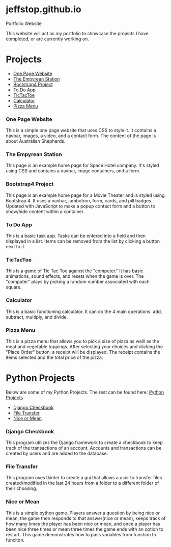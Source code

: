 # jeffstop.github.io
Portfolio Website

This website will act as my portfolio to showcase the projects I have completed, or are currently working on.
# Projects
* [One Page Website](https://github.com/jeffstop/Tech-Academy-Projects/tree/main/One-Page-Website)
* [The Empyrean Station](https://github.com/jeffstop/Tech-Academy-Projects/tree/main/The%20Empyrean%20Station)
* [Bootstrap4 Project](https://github.com/jeffstop/Tech-Academy-Projects/tree/main/bootstrap4_project)
* [To Do App](https://github.com/jeffstop/JavaScript-Projects/tree/main/todo_app)
* [TicTacToe](https://github.com/jeffstop/JavaScript-Projects/tree/main/TicTacToe)
* [Calculator](https://github.com/jeffstop/JavaScript-Projects/tree/main/Calculator)
* [Pizza Menu](https://github.com/jeffstop/JavaScript-Projects/tree/main/Pizza_Project)
### One Page Website
This is a simple one page website that uses CSS to style it. It contains a navbar, images, a video, and a contact form. The content of the page is about Australian Shepherds.
### The Empyrean Station
This page is an example home page for Space Hotel company. It's styled using CSS and contains a navbar, image containers, and a form.
### Bootstrap4 Project
This page is an example home page for a Movie Theater and is styled using Bootstrap 4. It uses a navbar, jumbotron, form, cards, and pill badges. Updated with JavaScript to make a popup contact form and a button to show/hide content within a container.
### To Do App
This is a basic task app. Tasks can be entered into a field and then displayed in a list. Items can be removed from the list by clicking a button next to it.
### TicTacToe
This is a game of Tic Tac Toe against the "computer." It has basic animations, sound effects, and resets when the game is over. The "computer" plays by picking a random number associated with each square.
### Calculator
This is a basic functioning calculator. It can do the 4 main operations: add, subtract, multiply, and divide.
### Pizza Menu
This is a pizza menu that allows you to pick a size of pizza as welll as the meat and vegetable toppings. After selecting your choices and clicking the "Place Order" button, a receipt will be displayed. The receipt contains the items selected and the total price of the pizza.
# Python Projects
Below are some of my Python Projects. The rest can be found here: [Python Projects](https://github.com/jeffstop/Python_Projects)
* [Django Checkbook](https://github.com/jeffstop/Python_Projects/tree/main/Django_Checkbook)
* [File Transfer](https://github.com/jeffstop/Python_Projects/tree/main/File%20Transfer)
* [Nice or Mean](https://github.com/jeffstop/Python_Projects/tree/main/Nice%20or%20Mean)
### Django Checkbook
This program utilizes the Django framework to create a checkbook to keep track of the transactions of an account. Accounts and transactions can be created by users and are added to the database.
### File Transfer
This program uses tkinter to create a gui that allows a user to transfer files created/modified in the last 24 hours from a folder to a different folder of their choosing.
### Nice or Mean
This is a simple python game. Players answer a question by being nice or mean, the game then responds to that answer(nice or mean), keeps track of how many times the player has been nice or mean, and once a player has been nice three times or mean three times the game ends with an option to restart. This game demonstrates how to pass variables from function to funciton.
